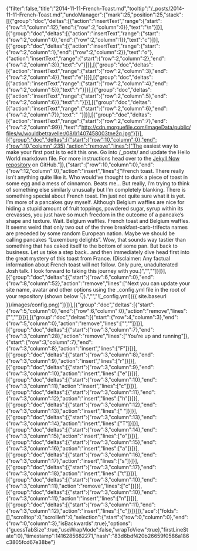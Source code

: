 {"filter":false,"title":"2014-11-11-French-Toast.md","tooltip":"/_posts/2014-11-11-French-Toast.md","undoManager":{"mark":25,"position":25,"stack":[[{"group":"doc","deltas":[{"action":"insertText","range":{"start":{"row":1,"column":12},"end":{"row":2,"column":0}},"text":"\n"}]}],[{"group":"doc","deltas":[{"action":"insertText","range":{"start":{"row":2,"column":0},"end":{"row":2,"column":1}},"text":"c"}]}],[{"group":"doc","deltas":[{"action":"insertText","range":{"start":{"row":2,"column":1},"end":{"row":2,"column":2}},"text":"o"},{"action":"insertText","range":{"start":{"row":2,"column":2},"end":{"row":2,"column":3}},"text":"v"}]}],[{"group":"doc","deltas":[{"action":"insertText","range":{"start":{"row":2,"column":3},"end":{"row":2,"column":4}},"text":"e"}]}],[{"group":"doc","deltas":[{"action":"insertText","range":{"start":{"row":2,"column":4},"end":{"row":2,"column":5}},"text":"r"}]}],[{"group":"doc","deltas":[{"action":"insertText","range":{"start":{"row":2,"column":5},"end":{"row":2,"column":6}},"text":":"}]}],[{"group":"doc","deltas":[{"action":"insertText","range":{"start":{"row":2,"column":6},"end":{"row":2,"column":7}},"text":" "}]}],[{"group":"doc","deltas":[{"action":"insertText","range":{"start":{"row":2,"column":7},"end":{"row":2,"column":99}},"text":"http://cdn.morguefile.com/imageData/public/files/w/wouldbetraveller/08/l/1407458003tne2q.jpg"}]}],[{"group":"doc","deltas":[{"start":{"row":10,"column":0},"end":{"row":10,"column":235},"action":"remove","lines":["The easiest way to make your first post is to edit this one. Go into /_posts/ and update the Hello World markdown file. For more instructions head over to the [Jekyll Now repository](https://github.com/barryclark/jekyll-now) on GitHub."]},{"start":{"row":10,"column":0},"end":{"row":12,"column":0},"action":"insert","lines":["French toast. There really isn’t anything quite like it. Who would’ve thought to dunk a piece of toast in some egg and a mess of cinnamon. Beats me… But really, I’m trying to think of something else similarly unusually but I’m completely blanking. There is something special about French toast. I’m just not quite sure what it is yet. I’m more of a pancakes guy myself. Although Belgium waffles are nice for hiding a stupid amount of fruit toppings, powdered sugar, syrup within its crevasses, you just have so much freedom in the outcome of a pancake’s shape and texture. Wait. Belgium waffles. French toast and Belgium waffles. It seems weird that only two out of the three breakfast-carb-trifecta names are preceded by some random European nation. Maybe we should be calling pancakes “Luxemburg delights”. Wow, that sounds way tastier than something that has caked itself to the bottom of some pan. But back to business. Let us take a step back…and then immediately dive head first into the great mystery of this toast from France. (Disclaimer: Any factual information about French toast will not follow. Only pure, unadulterated Josh talk. I look forward to taking this journey with you.)","",""]}]}],[{"group":"doc","deltas":[{"start":{"row":6,"column":0},"end":{"row":8,"column":52},"action":"remove","lines":["Next you can update your site name, avatar and other options using the _config.yml file in the root of your repository (shown below :point_down:).","","![_config.yml]({{ site.baseurl }}/images/config.png)"]}]}],[{"group":"doc","deltas":[{"start":{"row":5,"column":0},"end":{"row":6,"column":0},"action":"remove","lines":["",""]}]}],[{"group":"doc","deltas":[{"start":{"row":4,"column":3},"end":{"row":5,"column":0},"action":"remove","lines":["",""]}]}],[{"group":"doc","deltas":[{"start":{"row":3,"column":7},"end":{"row":3,"column":28},"action":"remove","lines":["You're up and running"]},{"start":{"row":3,"column":7},"end":{"row":3,"column":8},"action":"insert","lines":["F"]}]}],[{"group":"doc","deltas":[{"start":{"row":3,"column":8},"end":{"row":3,"column":9},"action":"insert","lines":["r"]}]}],[{"group":"doc","deltas":[{"start":{"row":3,"column":9},"end":{"row":3,"column":10},"action":"insert","lines":["e"]}]}],[{"group":"doc","deltas":[{"start":{"row":3,"column":10},"end":{"row":3,"column":11},"action":"insert","lines":["c"]}]}],[{"group":"doc","deltas":[{"start":{"row":3,"column":11},"end":{"row":3,"column":12},"action":"insert","lines":["h"]}]}],[{"group":"doc","deltas":[{"start":{"row":3,"column":12},"end":{"row":3,"column":13},"action":"insert","lines":[" "]}]}],[{"group":"doc","deltas":[{"start":{"row":3,"column":13},"end":{"row":3,"column":14},"action":"insert","lines":["T"]}]}],[{"group":"doc","deltas":[{"start":{"row":3,"column":14},"end":{"row":3,"column":15},"action":"insert","lines":["o"]}]}],[{"group":"doc","deltas":[{"start":{"row":3,"column":15},"end":{"row":3,"column":16},"action":"insert","lines":["a"]}]}],[{"group":"doc","deltas":[{"start":{"row":3,"column":16},"end":{"row":3,"column":17},"action":"insert","lines":["s"]}]}],[{"group":"doc","deltas":[{"start":{"row":3,"column":17},"end":{"row":3,"column":18},"action":"insert","lines":["t"]}]}],[{"group":"doc","deltas":[{"start":{"row":3,"column":10},"end":{"row":3,"column":11},"action":"remove","lines":["c"]}]}],[{"group":"doc","deltas":[{"start":{"row":3,"column":10},"end":{"row":3,"column":11},"action":"insert","lines":["n"]}]}],[{"group":"doc","deltas":[{"start":{"row":3,"column":11},"end":{"row":3,"column":12},"action":"insert","lines":["c"]}]}]]},"ace":{"folds":[],"scrolltop":0,"scrollleft":0,"selection":{"start":{"row":0,"column":0},"end":{"row":0,"column":3},"isBackwards":true},"options":{"guessTabSize":true,"useWrapMode":false,"wrapToView":true},"firstLineState":0},"timestamp":1416285682271,"hash":"83d6bdf420b26659f0586a186c3805fcd67e38be"}